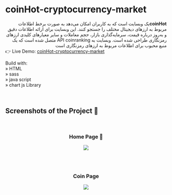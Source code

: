 # coinHot-cryptocurrency-market
<div dir='rtl'><strong >coinHot</strong>یک وبسایت است که به کاربران امکان می‌دهد به صورت برخط اطلاعات مربوط به ارزهای دیجیتال مختلف را جستجو کنند. این وبسایت برای ارائه اطلاعات دقیق و به‌روز درباره قیمت، سرمایه‌گذاری بازار، حجم معاملات و سایر معیارهای کلیدی ارزهای رمزنگاری طراحی شده است. وبسایت به API coinranking متصل شده است که یک منبع محبوب برای اطلاعات مربوط به ارزهای رمزنگاری است </div>
👉 Live Demo: <a href='https://safardost-hosein.github.io/cryptocurrency-market/'>coinHot-cryptocurrency-market</a><br>  


Build with:<br>
» HTML<br>
» sass<br>
» java script<br>
» chart js Library

<br>

<h2>Screenshots of the Project 📸</h2>
<br>
<h3 align='center'>Home Page 🏡</h3>

<div align='center'>
<img src='https://github.com/safardost-hosein/cryptocurrency-market/assets/134488087/3cd3d72e-832c-4af2-95ac-da8c728423ac'/>

</div>

<br><br>

<h3 align='center'>Coin Page </h3>

<div align='center'>
<img src='https://github.com/safardost-hosein/cryptocurrency-market/assets/134488087/528afe4e-cad8-433a-aaf2-3461c415e794'/>
</div>



 

	

